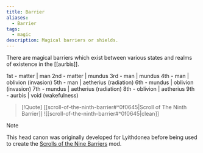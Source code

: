 ```yaml
---
title: Barrier
aliases:
  - Barrier
tags:
  - magic
description: Magical barriers or shields.
---
```

There are magical barriers which exist between various states and realms of existence in the [[aurbis]].

1st - matter | man
2nd - matter | mundus
3rd - man | mundus
4th - man | oblivion (invasion)
5th - man | aetherius (radiation)
6th - mundus | oblivion (invasion)
7th - mundus | aetherius (radiation)
8th - oblivion | aetherius
9th - aurbis | void (wakefulness)

> [!Quote] [[scroll-of-the-ninth-barrier#^0f0645|Scroll of The Ninth Barrier]]
> ![[scroll-of-the-ninth-barrier#^0f0645|clean]]

> [!Note]
> This head canon was originally developed for Lyithdonea before being used to create the [Scrolls of the Nine Barriers](https://www.nexusmods.com/morrowind/mods/45831) mod.